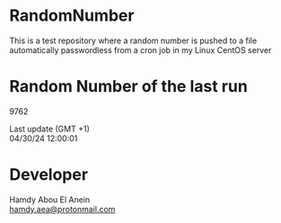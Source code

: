 # RandomNumber    
This is a test repository where a random number is pushed to a file automatically passwordless from a cron job in my Linux CentOS server    
# Random Number of the last run   
9762
      
Last update (GMT +1)    
04/30/24 12:00:01
# Developer    
Hamdy Abou El Anein   
hamdy.aea@protonmail.com
